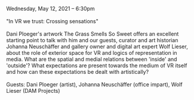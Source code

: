 Wednesday, May 12, 2021 – 6:30pm
<br><br>
"In VR we trust: Crossing sensations"
<br><br>
Dani Ploeger's artwork The Grass Smells So Sweet offers an excellent starting point to talk with him and our guests, curator and art historian Johanna Neuschäffer and gallery owner and digital art expert Wolf Lieser, about the role of exterior space for VR and logics of representation in media. What are the spatial and medial relations between 'inside' and 'outside'? What expectations are present towards the medium of VR itself and how can these expectations be dealt with artistically?
<br><br>
Guests: Dani Ploeger (artist), Johanna Neuschäffer (office impart), Wolf Lieser (DAM Projects)